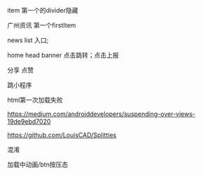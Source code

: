 item 第一个的divider隐藏

广州资讯 第一个firstItem

news list 入口;

 home head banner 点击跳转；点击上报

分享 点赞

跳小程序

html第一次加载失败





https://medium.com/androiddevelopers/suspending-over-views-19de9ebd7020

https://github.com/LouisCAD/Splitties

混淆

加载中动画/btn按压态